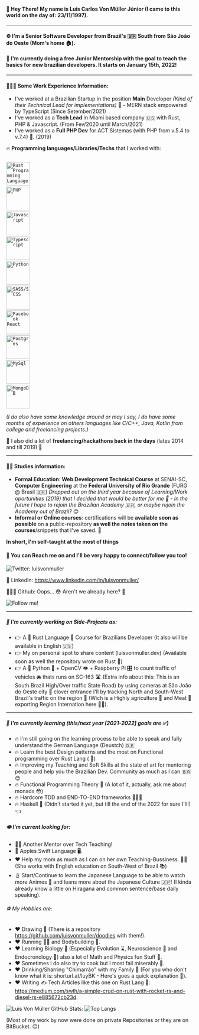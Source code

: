 #### 👋 Hey There! My name is **Luís** Carlos **Von Müller** Júnior (I came to this world on the day of: 23/11/1997). 
----

#### ⚙️ I'm a **Senior Software Developer** from Brazil's 🇧🇷 South from São João do Oeste (Mom's home 🏠). 

#### 🤩 I'm currently doing a free Junior Mentorship with the goal to teach the basics for new brazilian developers. It starts on January 15th, 2022! 

----
#### 👨🏻‍💻 Some Work Experience Information:
  - I've worked at a Brazilian Startup in the position **Main** Developer *(Kind of their Technical Lead for implementations)* 🚀  - MERN stack empowered by TypeScript (Since Setember/2021) 
  - I've worked as a **Tech Lead** in Miami based company 🇺🇸 with Rust, PHP & Javascript. (From Fev/2020 until March/2021)
  - I've worked as a **Full PHP Dev** for ACT Sistemas (with PHP from v.5.4 to v.7.4) 🚀. (2019)
 
🔥 **Programming languages/Libraries/Techs** that I worked with:

<code> <img height="64" src="https://cdn.jsdelivr.net/gh/devicons/devicon/icons/rust/rust-plain.svg" alt="Rust Programming Language"/></code>
<code> <img height="64" src="https://cdn.jsdelivr.net/gh/devicons/devicon/icons/php/php-plain.svg" alt="PHP"/></code>
<code> <img height="64" src="https://cdn.jsdelivr.net/gh/devicons/devicon/icons/javascript/javascript-original.svg" alt="Javascript" /></code>
<code> <img height="64" src="https://cdn.jsdelivr.net/gh/devicons/devicon/icons/typescript/typescript-original.svg" alt="Typescript"/></code>
<code> <img height="64" src="https://cdn.jsdelivr.net/gh/devicons/devicon/icons/python/python-original.svg" alt="Python" /></code>
<code> <img height="64" src="https://cdn.jsdelivr.net/gh/devicons/devicon/icons/sass/sass-original.svg" alt="SASS/SCSS" /></code>
<code> <img height="64" src="https://cdn.jsdelivr.net/gh/devicons/devicon/icons/react/react-original-wordmark.svg" alt="Facebook React"/></code>
<code> <img height="64" src="https://cdn.jsdelivr.net/gh/devicons/devicon/icons/postgresql/postgresql-original.svg" alt="Postgres"/></code>
<code> <img height="64" src="https://cdn.jsdelivr.net/gh/devicons/devicon/icons/mysql/mysql-original-wordmark.svg" alt="MySql"/></code>
<code> <img height="64" src="https://cdn.jsdelivr.net/gh/devicons/devicon/icons/mongodb/mongodb-original-wordmark.svg" alt="MongoDB"/></code>


*(I do also have some knowledge around or may I say, I do have some months of experience on others languages like C/C++, Java, Kotlin from college and freelancing projects.)* 
 
🥷 I also did a lot of **freelancing/hackathons back in the days** (lates 2014 and till 2019) 👀

----
#### 👨‍🎓 Studies information:
 - **Formal Education**: **Web Development Technical Course** at SENAI-SC, **Computer Engineering** at the **Federal University of Rio Grande** (FURG @ Brasil 🇧🇷) 
 *Dropped out on the third year because of Learning/Work oportunities (2019) that I decided that would be better for me 🥰 - In the future I hope to rejoin the Brazilian Academy 🇧🇷, or maybe rejoin the Academy out of Brazil?* 😊
 - **Informal or Online courses**: certifications will be **available soon as possible** on a public-repository **as well the notes taken on the courses**/snippets that I've saved. 👀 

**In short, I'm self-taught at the most of things**

#### 🤗 You can Reach me on and I'll be very happy to connect/follow you too!  
  ![Twitter: luisvonmuller](https://img.shields.io/twitter/follow/luisvonmuller?style=social)
  
  📄 LinkedIn: https://www.linkedin.com/in/luisvonmuller/
  
  👨🏻‍💻 Github: Oops... 😳 Aren't we already here? 🤨 
  
  ![Follow me!](https://img.shields.io/github/followers/luisvonmuller?style=flat-square)
 
----
##### 🔭 I’m currently working on Side-Projects as: 
- 👉 A 🦀 Rust Language 🦀 Course for Brazilians Developer (It also will be available in English 🇺🇸) 
- 👉 My on personal spot to share content (luisvonmuller.dev) (Available soon as well the repository wrote on Rust 🦀)
- 👉 A 🐍 Python 🐍 + OpenCV 👁 + Raspberry Pi 🎛 to count traffic of vehicles 🚘 thats runs on SC-163 🛣 (Extra info about this: This is an South Brazil High/Over traffic State Road) by using cameras at São João do Oeste city 📍 clover entrance I'll by tracking North and South-West Brazil's traffic on the region 👀 (Wich is a Highly agriculture 🌽 and Meat 🥩 exporting Region Internation here 💁‍♂️).  

----
##### 🌱 I’m currently learning (this/next year [2021-2022] goals are ✅)
- 🔥 I'm still going on the learning process to be able to speak and fully understand the German Language (Deustch) 🇩🇪
- 🔥 Learn the best Design patterns and the most on Functional programming over Rust Lang ( 🦀)
- 🔥 Improving my Teaching and Soft Skills at the state of art for mentoring people and help you the Brazilian Dev. Community as much as I can 🇧🇷 😊 
- 🔥 Functional Programming Theory 💁‍ (A lot of it, actually, ask me about monads 😳) 
- 🔥 Hardcore TDD and END-TO-END frameworks 👨🏻‍🔧
- 🔥 Haskell 🥷 (Didn't started it yet, but till the end of the 2022 for sure I'll!) 👈 


##### 👁 I'm current looking for:
- 🧎‍♂️ Another Mentor over Tech Teaching!
- 🍏 Apples Swift Language 🖥.
- ❤️ Help my mom as much as I can on her own Teaching-Bussiness. 👩‍🏫 (She works with English education on South-West of Brazil 📚)
- き Start/Continue to learn the Japanese Language to be able to watch more Animes 🍥 and leans more about the Japanese Culture 🇯🇵! (I kinda already know a little on Hiragana and common sentence/base daily speaking).
      
###### ⚽️ My Hobbies are:
- ❤️ Drawing 🎨 (There is a repository https://github.com/luisvonmuller/doodles with them!).
- ❤️ Running 🏃‍♂️ and Bodybuilding 💪.
- ❤️ Learning Biology 🦠 (Especially Evolution ⌛️, Neuroscience 🧠 and Endocronology 🧬) also a lot of Math and Physics fun Stuff 🧮.
- ❤️ Sometimes I do also try to cook but I most fail miserably 🥲.
- ❤️ Drinking/Sharring "Chimarrão" with my Family 🧉 (For you who don't know what it is: shorturl.at/luyBK - Here's goes a quick explanation 👀).
- ❤️ Writing ✍️ Tech Articles like this one on Rust Lang 🦀: https://medium.com/swlh/a-simple-crud-on-rust-with-rocket-rs-and-diesel-rs-e885672cb23d.


![Luís Von Müller GitHub Stats:](https://github-readme-stats.vercel.app/api?username=luisvonmuller&count_private=true)
![Top Langs](https://github-readme-stats.vercel.app/api/top-langs/?username=luisvonmuller&langs_count=4)

(Most of my work by now were done on private Repositories or they are on BitBucket. 😔)
